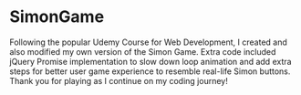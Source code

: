 # SimonGame
Following the popular Udemy Course for Web Development, I created and also modified my own version of the Simon Game.
Extra code included jQuery Promise implementation to slow down loop animation and add extra steps for better user game experience to resemble real-life Simon buttons.
Thank you for playing as I continue on my coding journey!
